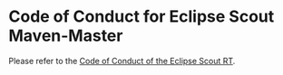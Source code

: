# Code of Conduct for Eclipse Scout Maven-Master

Please refer to the [Code of Conduct of the Eclipse Scout RT](https://github.com/eclipse-scout/scout.rt/blob/releases/23.1/CODE_OF_CONDUCT.md).
